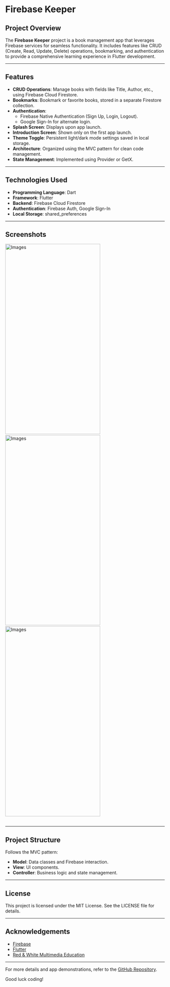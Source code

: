 # Firebase Keeper

## Project Overview
The **Firebase Keeper** project is a book management app that leverages Firebase services for seamless functionality. It includes features like CRUD (Create, Read, Update, Delete) operations, bookmarking, and authentication to provide a comprehensive learning experience in Flutter development.

---

## Features
- **CRUD Operations**: Manage books with fields like Title, Author, etc., using Firebase Cloud Firestore.
- **Bookmarks**: Bookmark or favorite books, stored in a separate Firestore collection.
- **Authentication**:
    - Firebase Native Authentication (Sign Up, Login, Logout).
    - Google Sign-In for alternate login.
- **Splash Screen**: Displays upon app launch.
- **Introduction Screen**: Shown only on the first app launch.
- **Theme Toggle**: Persistent light/dark mode settings saved in local storage.
- **Architecture**: Organized using the MVC pattern for clean code management.
- **State Management**: Implemented using Provider or GetX.

---

## Technologies Used
- **Programming Language**: Dart
- **Framework**: Flutter
- **Backend**: Firebase Cloud Firestore
- **Authentication**: Firebase Auth, Google Sign-In
- **Local Storage**: shared_preferences

---

## Screenshots
<img src="https://github.com/user-attachments/assets/854e2013-2b99-469e-a768-aa584d089230" alt="Images" width="300" height="600"> &nbsp;
<img src="https://github.com/user-attachments/assets/58bf70a5-1cbe-4ea2-b7de-40e51848354c" alt="Images" width="300" height="600"> &nbsp;
<img src="https://github.com/user-attachments/assets/7fc4f576-5ff9-4e26-95b5-2f55f2b50203" alt="Images" width="300" height="600"> <br> <br>

---

## Project Structure
Follows the MVC pattern:
- **Model**: Data classes and Firebase interaction.
- **View**: UI components.
- **Controller**: Business logic and state management.

---

## License
This project is licensed under the MIT License. See the LICENSE file for details.

---

## Acknowledgements
- [Firebase](https://firebase.google.com/)
- [Flutter](https://flutter.dev/)
- [Red & White Multimedia Education](https://www.rnwmultimedia.edu.in/)

---

For more details and app demonstrations, refer to the [GitHub Repository](#).

Good luck coding!

